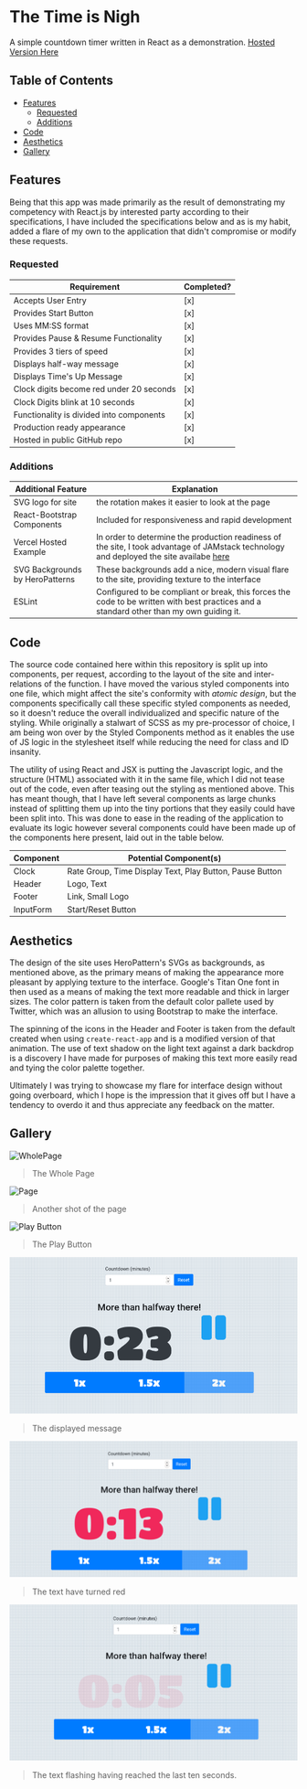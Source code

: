 # The Time is Nigh
A simple countdown timer written in React as a demonstration. [Hosted Version Here](https://time-is-nigh.vercel.app/)

## Table of Contents
- [Features](#Features)
    - [Requested](#Requested)
    - [Additions](#Additions)
- [Code](#Code)
- [Aesthetics](#Aesthetics)
- [Gallery](#Gallery)

## Features
Being that this app was made primarily as the result of demonstrating my competency with React.js by interested party according to their specifications, I have included the specifications below and as is my habit, added a flare of my own to the application that didn't compromise or modify these requests. 
### Requested
| Requirement | Completed? |
|-------------|------------|
| Accepts User Entry | [x] |
| Provides Start Button | [x] |
| Uses MM:SS format | [x] |
| Provides Pause & Resume Functionality | [x] |
| Provides 3 tiers of speed | [x] |
| Displays half-way message | [x] |
| Displays Time's Up Message | [x] |
| Clock digits become red under 20 seconds | [x] |
| Clock Digits blink at 10 seconds | [x] |
| Functionality is divided into components | [x] |
| Production ready appearance | [x] |
| Hosted in public GitHub repo | [x] |

  
### Additions
    
| Additional Feature | Explanation |
|--------------------|-------------|
| SVG logo for site | the rotation makes it easier to look at the page |
| React-Bootstrap Components | Included for responsiveness and rapid development |
| Vercel Hosted Example | In order to determine the production readiness of the site, I took advantage of JAMstack technology and deployed the site availabe [here](https://time-is-nigh.vercel.app/) |
| SVG Backgrounds by HeroPatterns | These backgrounds add a nice, modern visual flare to the site, providing texture to the interface |
| ESLint | Configured to be compliant or break, this forces the code to be written with best practices and a standard other than my own guiding it. |

## Code
The source code contained here within this repository is split up into components, per request, according to the layout of the site and inter-relations of the function. I have moved the various styled components into one file, which might affect the site's conformity with *atomic design*, but the components specifically call these specific styled components as needed, so it doesn't reduce the overall individualized and specific nature of the styling. While originally a stalwart of SCSS as my pre-processor of choice, I am being won over by the Styled Components method as it enables the use of JS logic in the stylesheet itself while reducing the need for class and ID insanity. 

The utility of using React and JSX is putting the Javascript logic, and the structure (HTML) associated with it in the same file, which I did not tease out of the code, even after teasing out the styling as mentioned above. This has meant though, that I have left several components as large chunks instead of splitting them up into the tiny portions that they easily could have been split into. This was done to ease in the reading of the application to evaluate its logic however several components could have been made up of the components here present, laid out in the table below. 

| Component | Potential Component(s) |
|-----------|------------------------|
| Clock | Rate Group, Time Display Text, Play Button, Pause Button |
| Header | Logo, Text |
| Footer | Link, Small Logo |
| InputForm |  Start/Reset Button |

## Aesthetics 
The design of the site uses HeroPattern's SVGs as backgrounds, as mentioned above, as the primary means of making the appearance more pleasant by applying texture to the interface. Google's Titan One font in then used as a means of making the text more readable and thick in larger sizes. The color pattern is taken from the default color pallete used by Twitter, which was an allusion to using Bootstrap to make the interface. 

The spinning of the icons in the Header and Footer is taken from the default created when using `create-react-app` and is a modified version of that animation.  The use of text shadow on the light text against a dark backdrop is a discovery I have made for purposes of making this text more easily read and tying the color palette together.

Ultimately I was trying to showcase my flare for interface design without going overboard, which I hope is the impression that it gives off but I have a tendency to overdo it and thus appreciate any feedback on the matter. 

## Gallery 


![WholePage](/public/images/wholepage.png)
> The Whole Page 

![Page](/public/images/page.png)
> Another shot of the page

![Play Button](/public/images/play_button.png)
> The Play Button

![Message](/public/images/message.png)
> The displayed message

![Red Text](/public/images/redtext.png)
> The text have turned red

![Flash](/public/images/flash.png)
> The text flashing having reached the last ten seconds. 

 

